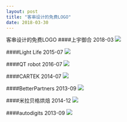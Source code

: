 ```yaml
---
layout: post
title: "客串设计的免费LOGO"
date: 2018-03-30
---
```

客串设计的免费LOGO
####上宇御合
2018-03
![](https://i.imgur.com/luIiDoC.jpg)


####Light Life
2015-07
![](https://i.imgur.com/F4zzKVI.jpg)

####QT robot
2016-07
![](https://i.imgur.com/A2uo3Wx.jpg)

####CARTEK 
2014-07
![](https://i.imgur.com/MPEVkJk.jpg)

####BetterPartners
2013-09
![](https://i.imgur.com/jIBMr60.jpg)

####米拉贝格烘焙
2014-12
![](https://i.imgur.com/smigLBK.jpg)


####autodigits
2013-09
![](https://i.imgur.com/TuhUH78.jpg)



